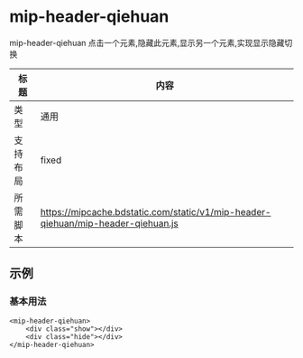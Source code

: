 # mip-header-qiehuan

mip-header-qiehuan 点击一个元素,隐藏此元素,显示另一个元素,实现显示隐藏切换

标题|内容
----|----
类型|通用
支持布局|fixed
所需脚本|https://mipcache.bdstatic.com/static/v1/mip-header-qiehuan/mip-header-qiehuan.js

## 示例

### 基本用法
```
<mip-header-qiehuan>
	<div class="show"></div>
	<div class="hide"></div>
</mip-header-qiehuan>
```

